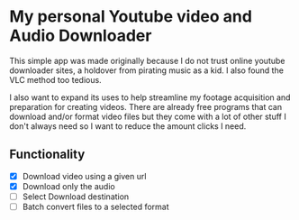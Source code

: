 # My personal Youtube video and Audio Downloader
This simple app was made originally because I do not trust online youtube downloader sites, a holdover from pirating music as a kid. I also found the VLC method too tedious. 

I also want to expand its uses to help streamline my footage acquisition and preparation for creating videos. There are already free programs that can download and/or format video files but they come with a lot of other stuff I don't always need so I want to reduce the amount clicks I need.

## Functionality
- [x] Download video using a given url
- [x] Download only the audio
- [ ] Select Download destination
- [ ] Batch convert files to a selected format
